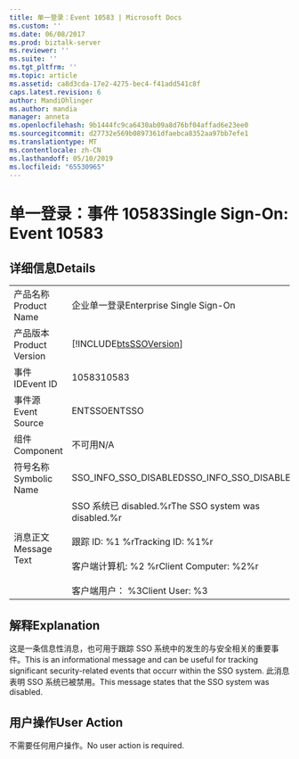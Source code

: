 ```yaml
---
title: 单一登录：Event 10583 | Microsoft Docs
ms.custom: ''
ms.date: 06/08/2017
ms.prod: biztalk-server
ms.reviewer: ''
ms.suite: ''
ms.tgt_pltfrm: ''
ms.topic: article
ms.assetid: ca8d3cda-17e2-4275-bec4-f41add541c8f
caps.latest.revision: 6
author: MandiOhlinger
ms.author: mandia
manager: anneta
ms.openlocfilehash: 9b1444fc9ca6430ab09a8d76bf04affad6e23ee0
ms.sourcegitcommit: d27732e569b0897361dfaebca8352aa97bb7efe1
ms.translationtype: MT
ms.contentlocale: zh-CN
ms.lasthandoff: 05/10/2019
ms.locfileid: "65530965"
---
```

# <a name="single-sign-on-event-10583"></a><span data-ttu-id="c2b5b-102">单一登录：事件 10583</span><span class="sxs-lookup"><span data-stu-id="c2b5b-102">Single Sign-On: Event 10583</span></span>
## <a name="details"></a><span data-ttu-id="c2b5b-103">详细信息</span><span class="sxs-lookup"><span data-stu-id="c2b5b-103">Details</span></span>  
  
|                 |                                                                                                                            |
|-----------------|----------------------------------------------------------------------------------------------------------------------------|
|  <span data-ttu-id="c2b5b-104">产品名称</span><span class="sxs-lookup"><span data-stu-id="c2b5b-104">Product Name</span></span>   |                                                 <span data-ttu-id="c2b5b-105">企业单一登录</span><span class="sxs-lookup"><span data-stu-id="c2b5b-105">Enterprise Single Sign-On</span></span>                                                  |
| <span data-ttu-id="c2b5b-106">产品版本</span><span class="sxs-lookup"><span data-stu-id="c2b5b-106">Product Version</span></span> |                                 [!INCLUDE[btsSSOVersion](../includes/btsssoversion-md.md)]                                 |
|    <span data-ttu-id="c2b5b-107">事件 ID</span><span class="sxs-lookup"><span data-stu-id="c2b5b-107">Event ID</span></span>     |                                                           <span data-ttu-id="c2b5b-108">10583</span><span class="sxs-lookup"><span data-stu-id="c2b5b-108">10583</span></span>                                                            |
|  <span data-ttu-id="c2b5b-109">事件源</span><span class="sxs-lookup"><span data-stu-id="c2b5b-109">Event Source</span></span>   |                                                           <span data-ttu-id="c2b5b-110">ENTSSO</span><span class="sxs-lookup"><span data-stu-id="c2b5b-110">ENTSSO</span></span>                                                           |
|    <span data-ttu-id="c2b5b-111">组件</span><span class="sxs-lookup"><span data-stu-id="c2b5b-111">Component</span></span>    |                                                            <span data-ttu-id="c2b5b-112">不可用</span><span class="sxs-lookup"><span data-stu-id="c2b5b-112">N/A</span></span>                                                             |
|  <span data-ttu-id="c2b5b-113">符号名称</span><span class="sxs-lookup"><span data-stu-id="c2b5b-113">Symbolic Name</span></span>  |                                                   <span data-ttu-id="c2b5b-114">SSO_INFO_SSO_DISABLED</span><span class="sxs-lookup"><span data-stu-id="c2b5b-114">SSO_INFO_SSO_DISABLED</span></span>                                                    |
|  <span data-ttu-id="c2b5b-115">消息正文</span><span class="sxs-lookup"><span data-stu-id="c2b5b-115">Message Text</span></span>   | <span data-ttu-id="c2b5b-116">SSO 系统已 disabled.%r</span><span class="sxs-lookup"><span data-stu-id="c2b5b-116">The SSO system was disabled.%r</span></span><br /><br /> <span data-ttu-id="c2b5b-117">跟踪 ID: %1 %r</span><span class="sxs-lookup"><span data-stu-id="c2b5b-117">Tracking ID: %1%r</span></span><br /><br /> <span data-ttu-id="c2b5b-118">客户端计算机: %2 %r</span><span class="sxs-lookup"><span data-stu-id="c2b5b-118">Client Computer: %2%r</span></span><br /><br /> <span data-ttu-id="c2b5b-119">客户端用户： %3</span><span class="sxs-lookup"><span data-stu-id="c2b5b-119">Client User: %3</span></span> |
  
## <a name="explanation"></a><span data-ttu-id="c2b5b-120">解释</span><span class="sxs-lookup"><span data-stu-id="c2b5b-120">Explanation</span></span>  
 <span data-ttu-id="c2b5b-121">这是一条信息性消息，也可用于跟踪 SSO 系统中的发生的与安全相关的重要事件。</span><span class="sxs-lookup"><span data-stu-id="c2b5b-121">This is an informational message and can be useful for tracking significant security-related events that occurr within the SSO system.</span></span> <span data-ttu-id="c2b5b-122">此消息表明 SSO 系统已被禁用。</span><span class="sxs-lookup"><span data-stu-id="c2b5b-122">This message states that the SSO system was disabled.</span></span>  
  
## <a name="user-action"></a><span data-ttu-id="c2b5b-123">用户操作</span><span class="sxs-lookup"><span data-stu-id="c2b5b-123">User Action</span></span>  
 <span data-ttu-id="c2b5b-124">不需要任何用户操作。</span><span class="sxs-lookup"><span data-stu-id="c2b5b-124">No user action is required.</span></span>